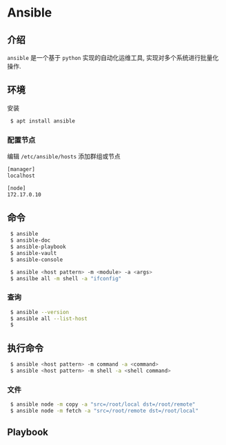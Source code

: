 <!--
 * @Author       : facsert
 * @Date         : 2023-07-07 17:44:44
 * @LastEditTime : 2023-07-28 11:50:32
 * @Description  : edit description
-->

# Ansible

## 介绍

`ansible` 是一个基于 `python` 实现的自动化运维工具, 实现对多个系统进行批量化操作.

## 环境


安装


```bash
 $ apt install ansible 
```


### 配置节点


编辑 `/etc/ansible/hosts` 添加群组或节点

```bash
[manager]
localhost

[node]
172.17.0.10

```


## 命令


```bash
 $ ansible
 $ ansible-doc
 $ ansible-playbook
 $ ansible-vault
 $ ansible-console

 $ ansible <host pattern> -m <module> -a <args>
 $ ansilbe all -m shell -a "ifconfig"
```


### 查询

```bash
 $ ansible --version
 $ ansible all --list-host
 $ 

```

## 执行命令

```bash
 $ ansible <host pattern> -m command -a <command>
 $ ansible <host pattern> -m shell -a <shell command>
```

### 文件


```bash
 $ ansible node -m copy -a "src=/root/local dst=/root/remote"
 $ ansible node -m fetch -a "src=/root/remote dst=/root/local"
```


## Playbook

